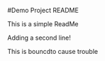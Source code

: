 #Demo Project README

This is a simple ReadMe

Adding a second line!

This is bouncdto cause trouble

